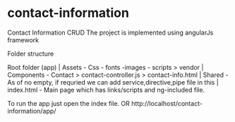 # contact-information
Contact Information CRUD
The project is implemented using angularJs framework

Folder structure

Root folder (app) 
         |
	Assets - Css - fonts -images - scripts > vendor
	 |
	Components - Contact > contact-controller.js
			     > contact-info.html
	 |
	Shared - As of no empty, if requried we can add service,directive,pipe file in this
	 |
	index.html - Main page which has links/scripts and ng-included file.


To run the app just open the index file.
		OR
http://localhost/contact-information/app/
